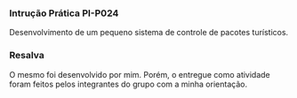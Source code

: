 ### Intrução Prática PI-P024

Desenvolvimento de um pequeno sistema de controle de pacotes 
turísticos.

### Resalva
O mesmo foi desenvolvido por mim. Porém, o entregue como atividade foram feitos pelos integrantes do grupo com a minha orientação.